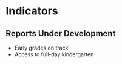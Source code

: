 # **Indicators**

## Reports Under Development
- Early grades on track
- Access to full-day kindergarten
